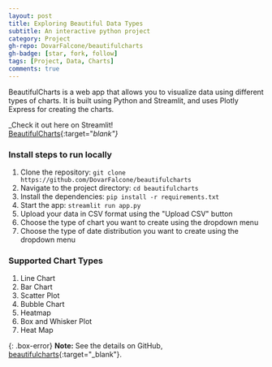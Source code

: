 ```yaml
---
layout: post
title: Exploring Beautiful Data Types
subtitle: An interactive python project
category: Project
gh-repo: DovarFalcone/beautifulcharts
gh-badge: [star, fork, follow]
tags: [Project, Data, Charts]
comments: true
---
```


BeautifulCharts is a web app that allows you to visualize data using different types of charts. It is built using Python and Streamlit, and uses Plotly Express for creating the charts.

_Check it out here on Streamlit!\
 [BeautifulCharts](https://dovarfalcone-beautifulcharts-app-ps32ly.streamlit.app/){:target="_blank"}_

### Install steps to run locally

1. Clone the repository: `git clone https://github.com/DovarFalcone/beautifulcharts`
2. Navigate to the project directory: `cd beautifulcharts`
3. Install the dependencies: `pip install -r requirements.txt`
1. Start the app: `streamlit run app.py`
2. Upload your data in CSV format using the "Upload CSV" button
3. Choose the type of chart you want to create using the dropdown menu
4. Choose the type of date distribution you want to create using the dropdown menu

### Supported Chart Types

1. Line Chart
2. Bar Chart
3. Scatter Plot
4. Bubble Chart
5. Heatmap
7. Box and Whisker Plot
9. Heat Map


{: .box-error}
**Note:** See the details on GitHub, [beautifulcharts](https://github.com/DovarFalcone/beautifulcharts){:target="_blank"}.
